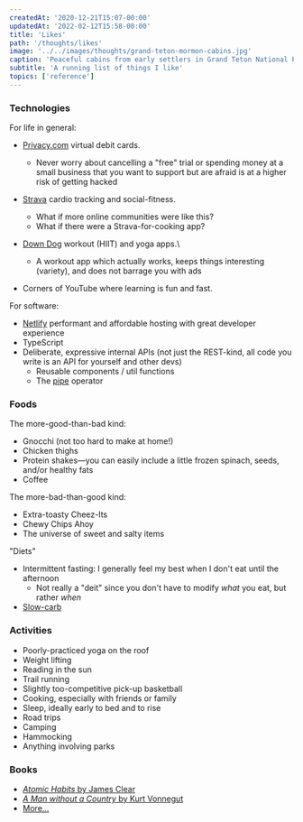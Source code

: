 ```yaml
---
createdAt: '2020-12-21T15:07-00:00'
updatedAt: '2022-02-12T15:58-00:00'
title: 'Likes'
path: '/thoughts/likes'
image: '../../images/thoughts/grand-teton-mormon-cabins.jpg'
caption: 'Peaceful cabins from early settlers in Grand Teton National Park at dusk (2020.12)'
subtitle: 'A running list of things I like'
topics: ['reference']
---
```


### Technologies

For life in general:

- [Privacy.com](https://privacy.com) virtual debit cards.

  - Never worry about cancelling a "free" trial or spending money at a small business that you want to support but are afraid is at a higher risk of getting hacked

- [Strava](https://strava.com) cardio tracking and social-fitness.

  - What if more online communities were like this?
  - What if there were a Strava-for-cooking app?

- [Down Dog](https://www.downdogapp.com/) workout (HIIT) and yoga apps.\

  - A workout app which actually works, keeps things interesting (variety), and does not barrage you with ads

- Corners of YouTube where learning is fun and fast.

For software:

- [Netlify](https://netlify.com) performant and affordable hosting with great developer experience
- TypeScript
- Deliberate, expressive internal APIs (not just the REST-kind, all code you write is an API for yourself and other devs)
  - Reusable components / util functions
  - The [pipe](https://developer.mozilla.org/en-US/docs/Web/JavaScript/Reference/Operators/Pipeline_operator) operator

### Foods

The more-good-than-bad kind:

- Gnocchi (not too hard to make at home!)
- Chicken thighs
- Protein shakes—you can easily include a little frozen spinach, seeds, and/or healthy fats
- Coffee

The more-bad-than-good kind:

- Extra-toasty Cheez-Its
- Chewy Chips Ahoy
- The universe of sweet and salty items

"Diets"

- Intermittent fasting: I generally feel my best when I don't eat until the afternoon
  - Not really a "deit" since you don't have to modify _what_ you eat, but rather _when_
- [Slow-carb](https://tim.blog/wp-content/uploads/2019/07/tim_ferriss_the-4-hour-chef_one_pager_slow_carb_diet.pdf)

### Activities

- Poorly-practiced yoga on the roof
- Weight lifting
- Reading in the sun
- Trail running
- Slightly too-competitive pick-up basketball
- Cooking, especially with friends or family
- Sleep, ideally early to bed and to rise
- Road trips
- Camping
- Hammocking
- Anything involving parks

### Books

- [_Atomic Habits_ by James Clear](/books/atomic-habits)
- [_A Man without a Country_ by Kurt Vonnegut](/books/a-man-without-a-country)
- [More...](/books)
